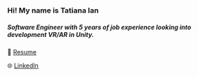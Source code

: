 ### Hi! My name is Tatiana Ian
##### Software Engineer with 5 years of job experience looking into development VR/AR in Unity.

📄 [Resume](https://docs.google.com/document/d/1Nw8Qt2MnEYbYv9vke5XXNKCfUncEBUlH33craluxIEY/edit?usp=sharing)

🌐 [LinkedIn](https://www.linkedin.com/in/iantv/)





<!--
**iantv/iantv** is a ✨ _special_ ✨ repository because its `README.md` (this file) appears on your GitHub profile.

Here are some ideas to get you started:

- 🔭 I’m currently working on ...
- 🌱 I’m currently learning ...
- 👯 I’m looking to collaborate on ...
- 🤔 I’m looking for help with ...
- 💬 Ask me about ...
- 📫 How to reach me: ...
- 😄 Pronouns: ...
- ⚡ Fun fact: ...
-->
